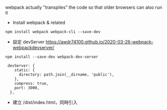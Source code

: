 webpack actually "transpiles" the code so that older browsers can also run it

- Install webpack & related

```
npm install webpack webpack-cli --save-dev
```

- 設定 devServer
  https://awdr74100.github.io/2020-03-26-webpack-webpackdevserver/

```
npm install --save-dev webpack-dev-server

```

```
 devServer: {
    static: {
      directory: path.join(__dirname, 'public'),
    },
    compress: true,
    port: 3000,
  },

```

- 建立 /dist/index.html，同時引入 <script src="main.js">

- 執行 build
  實際上執行 npx webpack 就是使用 `./node_modules/.bin/webpack`，其實是一樣的，預設不用有 webpack.config.js 就會有一些基本的處理，想是 entry 他預設會找 src/ ， output 預設叫做 dist/

```
npx webpack
```

- 新增 webpack.config.js 客製化，同時要指定 config

```
npx webpack --config webpack.config.js
```

- 使用 loaders，因為 webpack 預設只知道 js , json，所以 css , scss, gif , svg 等等他都看不懂，這時就要使用 loader

```
npm install --save-dev style-loader css-loader
```

- 優化效能， minimize for production

https://webpack.js.org/plugins/mini-css-extract-plugin/#minimizing-for-production

```
const MiniCssExtractPlugin = require("mini-css-extract-plugin");
const CssMinimizerPlugin = require("css-minimizer-webpack-plugin");

```

- Install React & React-DOM

```
npm i react react-dom
```

- Install Babel
  https://babeljs.io/docs/babel-preset-react
  https://babeljs.io/setup#installation

```
npm install --save-dev @babel/preset-react
npm install --save-dev babel-loader @babel/core

```

這時候就可以發現 react 有被 mount 在 index.html 上了! 成功，接著要加上 HMR

- Install React-router-dom

```
npm i react-router-dom
```

嘗試使用 module.css 目前失敗
https://ithelp.ithome.com.tw/m/articles/10326458

- Dynamic import
  因為看到有寫 bundle size can impacty web performance ，所以想說來做 dynamic import，其實也很簡單， webpack 不用作其他事情，只需要動 react 加上 React.lazy ，同時因為他是 async 的，最外層要加上 Susepense 包住，不然會壞掉，打包出來就會分不同路徑有 42.main.js , 978.main.js 等等，原本的 main.js 變成 450kb 使用 webpack-bundle-analyzer 查看後發現真的都是 node_modules 內的 react-router-dom , react-dom ，這些大小蠻大的

嘗試想要解決 vendor bundle，加上以下這十會報錯，`Conflict: Multiple chunks emit assets to the same filename main.js (chunks 792 and 887)`，原因是 output 的 filename 都叫做 main.js，修改一下改成 [name].bundle.js，先看 build 出來會是什麼，會變成 887.bundle.js(原本的 node_modules 那一包) & main.bundle.js

https://blog.jakoblind.no/code-split-vendors-with-webpack-for-faster-load-speed/

```
optimization:{
 splitChunks: {
      cacheGroups: {
        vendor: {
          test: /[\\/]node_modules[\\/]/,
          name: 'vendors',
          chunks: 'all',
        },
      },
    },
}

```

```
 output: {
    filename: '[name].bundle.js',
    path: path.resolve(__dirname, 'dist'),
  },
```

Webpack 真的很聰明，打包成 vendors & main bundle 後，他在 html 內都會自己加上去

```
<!DOCTYPE html>
<html>
  <head>
    <meta charset="utf-8" />
    <title>Getting Started</title>
    <script src="https://unpkg.com/lodash@4.17.20"></script>
    <script
      defer="defer"
      src="vendors.85dc81109eb33e2cb29e.js?5ee7b22d3e38d4433c0e"
    ></script>
    <script
      defer="defer"
      src="main.1491be2e917e629cb0a7.js?5ee7b22d3e38d4433c0e"
    ></script>
  </head>
  <body>
    <div id="app" />
  </body>
</html>

```
